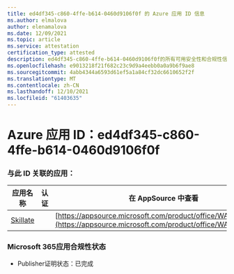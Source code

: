 ```yaml
---
title: ed4df345-c860-4ffe-b614-0460d9106f0f 的 Azure 应用 ID 信息
ms.author: elmalova
author: elenamalova
ms.date: 12/09/2021
ms.topic: article
ms.service: attestation
certification_type: attested
description: ed4df345-c860-4ffe-b614-0460d9106f0f的所有可用安全性和合规性信息。
ms.openlocfilehash: e9013218f21f682c23c9d9a4eebb0a0a9b6f9ae8
ms.sourcegitcommit: 4abb4344a6593d61ef5a1a84cf32dc6610652f2f
ms.translationtype: MT
ms.contentlocale: zh-CN
ms.lasthandoff: 12/10/2021
ms.locfileid: "61403635"
---
```

# <a name="azure-app-id-ed4df345-c860-4ffe-b614-0460d9106f0f"></a>Azure 应用 ID：ed4df345-c860-4ffe-b614-0460d9106f0f


### <a name="apps-associated-with-this-id"></a>与此 ID 关联的应用：
| **应用名称** | **认证** | **在 AppSource 中查看** |
|--------------|---------------|-----------------------|
| [Skillate](https://docs.microsoft.com/microsoft-365-app-certification/forward/WA200002490) |  | [https://appsource.microsoft.com/product/office/WA200002490](https://appsource.microsoft.com/product/office/WA200002490) |

### <a name="microsoft-365-app-compliance-status"></a>Microsoft 365应用合规性状态
- Publisher证明状态：已完成
